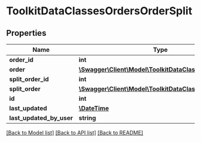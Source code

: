 # ToolkitDataClassesOrdersOrderSplit

## Properties
Name | Type | Description | Notes
------------ | ------------- | ------------- | -------------
**order_id** | **int** |  | [optional] 
**order** | [**\Swagger\Client\Model\ToolkitDataClassesOrdersOrder**](ToolkitDataClassesOrdersOrder.md) |  | [optional] 
**split_order_id** | **int** |  | [optional] 
**split_order** | [**\Swagger\Client\Model\ToolkitDataClassesOrdersOrder**](ToolkitDataClassesOrdersOrder.md) |  | [optional] 
**id** | **int** |  | [optional] 
**last_updated** | [**\DateTime**](\DateTime.md) |  | [optional] 
**last_updated_by_user** | **string** |  | [optional] 

[[Back to Model list]](../README.md#documentation-for-models) [[Back to API list]](../README.md#documentation-for-api-endpoints) [[Back to README]](../README.md)


